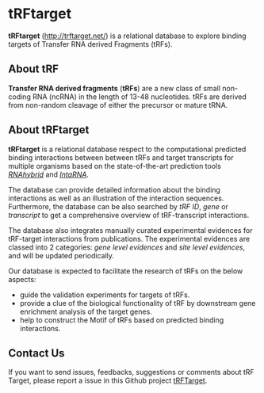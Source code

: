# tRFtarget
**tRFtarget** (http://trftarget.net/) is a relational database to explore binding targets of Transfer RNA derived Fragments (tRFs).

## About tRF
**Transfer RNA derived fragments** (**tRFs**) are a new class of small non-coding RNA (ncRNA) in the length of 13-48 nucleotides. tRFs are derived from non-random cleavage of either the precursor or mature tRNA.

## About tRFtarget
**tRFtarget** is a relational database respect to the computational predicted binding interactions between between tRFs and target transcripts for multiple organisms based on the state-of-the-art prediction tools [*RNAhybrid*](https://bibiserv.cebitec.uni-bielefeld.de/rnahybrid) and [*IntaRNA*](http://rna.informatik.uni-freiburg.de/IntaRNA/Input.jsp).

The database can provide detailed information about the binding interactions as well as an illustration of the interaction sequences. Furthermore, the database can be also searched by *tRF ID*, *gene* or *transcript* to get a comprehensive overview of tRF-transcript interactions.

The database also integrates manually curated experimental evidences for tRF-target interactions from publications. The experimental evidences are classed into 2 categories: *gene level evidences* and *site level evidences*, and will be updated periodically.

Our database is expected to facilitate the research of tRFs on the below aspects:
* guide the validation experiments for targets of tRFs.
* provide a clue of the biological functionality of tRF by downstream gene enrichment analysis of the target genes.
* help to construct the Motif of tRFs based on predicted binding interactions.

## Contact Us
If you want to send issues, feedbacks, suggestions or comments about tRF Target, please report a issue in this Github project [tRFTarget](https://github.com/ZWang-Lab/tRFTarget/issues).
